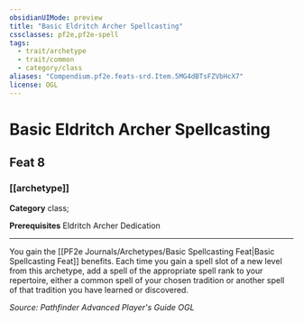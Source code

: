 ```yaml
---
obsidianUIMode: preview
title: "Basic Eldritch Archer Spellcasting"
cssclasses: pf2e,pf2e-spell
tags:
  - trait/archetype
  - trait/common
  - category/class
aliases: "Compendium.pf2e.feats-srd.Item.5MG4dBTsFZVbHcX7"
license: OGL
---
```

# Basic Eldritch Archer Spellcasting
## Feat 8
### [[archetype]]

**Category** class; 



**Prerequisites** Eldritch Archer Dedication
* * *
You gain the [[PF2e Journals/Archetypes/Basic Spellcasting Feat|Basic Spellcasting Feat]] benefits. Each time you gain a spell slot of a new level from this archetype, add a spell of the appropriate spell rank to your repertoire, either a common spell of your chosen tradition or another spell of that tradition you have learned or discovered.

*Source: Pathfinder Advanced Player's Guide*
*OGL*